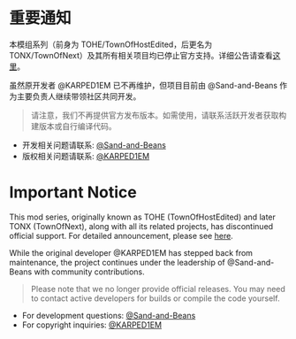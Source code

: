 # 重要通知

本模组系列（前身为 TOHE/TownOfHostEdited，后更名为 TONX/TownOfNext）及其所有相关项目均已停止官方支持。详细公告请查看[这里](https://github.com/TownOfNext/TownOfNext/blob/TONX-unofficial/README.md#fire-%F0%9D%93%90%F0%9D%93%B7%F0%9D%93%B7%F0%9D%93%B8%F0%9D%93%BE%F0%9D%93%B7%F0%9D%93%AC%F0%9D%93%AE%F0%9D%93%B6%F0%9D%93%AE%F0%9D%93%B7%F0%9D%93%BD-fire)。

虽然原开发者 @KARPED1EM 已不再维护，但项目目前由 @Sand-and-Beans 作为主要负责人继续带领社区共同开发。

> 请注意，我们不再提供官方发布版本。如需使用，请联系活跃开发者获取构建版本或自行编译代码。

- 开发相关问题请联系: [@Sand-and-Beans](https://github.com/Sand-and-Beans)
- 版权相关问题请联系: [@KARPED1EM](https://github.com/KARPED1EM)

# Important Notice

This mod series, originally known as TOHE (TownOfHostEdited) and later TONX (TownOfNext), along with all its related projects, has discontinued official support. For detailed announcement, please see [here](https://github.com/TownOfNext/TownOfNext/blob/TONX-unofficial/README.md#fire-%F0%9D%93%90%F0%9D%93%B7%F0%9D%93%B7%F0%9D%93%B8%F0%9D%93%BE%F0%9D%93%B7%F0%9D%93%AC%F0%9D%93%AE%F0%9D%93%B6%F0%9D%93%AE%F0%9D%93%B7%F0%9D%93%BD-fire).

While the original developer @KARPED1EM has stepped back from maintenance, the project continues under the leadership of @Sand-and-Beans with community contributions.

> Please note that we no longer provide official releases. You may need to contact active developers for builds or compile the code yourself.

- For development questions: [@Sand-and-Beans](https://github.com/Sand-and-Beans)
- For copyright inquiries: [@KARPED1EM](https://github.com/KARPED1EM)
